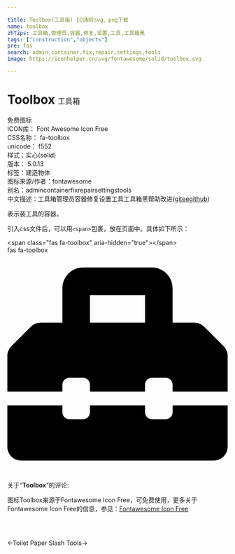 ```yaml
---

title: Toolbox(工具箱) ICON转svg、png下载
name: toolbox
zhTips: 工具箱,管理员,容器,修复,设置,工具,工具箱黑
tags: ["construction","objects"]
pre: fas
search: admin,container,fix,repair,settings,tools
image: https://iconhelper.cn/svg/fontawesome/solid/toolbox.svg

---
```


# Toolbox  <small style="font-size: 60%;font-weight: 100">工具箱</small>


<div class="detail-page">
<p>
<span><span class="badge-success badge">免费图标</span> </span>
<br/>
<span>
ICON库：
<span class="badge-secondary badge">Font Awesome Icon Free</span> 
</span>
<br/>
<span>
CSS名称：
<span class="badge-secondary badge">fa-toolbox</span> 
</span>
<br/>
<span>
unicode：
<span class="badge-secondary badge">f552</span> 
<copy-btn content='f552' btn-title=""></copy-btn>
<copy-btn :content='String.fromCodePoint(parseInt("f552", 16))' btn-title="复制U"></copy-btn>
</span><br/><span>样式：<span class="badge-light badge">实心(solid)</span></span>
<br/>
<span>
版本：
<span class="badge-secondary badge">5.0.13</span> 
</span><br/><span>标签：<span class="badge-light badge"><router-link to="/tags/construction.html">建造</router-link></span><span class="badge-light badge"><router-link to="/tags/objects.html">物体</router-link></span></span>
<br/>
<span>图标来源/作者：<span class="badge-light badge">fontawesome</span></span> 
<br/>
<span>别名：<span class="badge-light badge">admin</span><span class="badge-light badge">container</span><span class="badge-light badge">fix</span><span class="badge-light badge">repair</span><span class="badge-light badge">settings</span><span class="badge-light badge">tools</span></span><br/><span class="zh-detail">中文描述：<span class="badge-primary badge">工具箱</span><span class="badge-primary badge">管理员</span><span class="badge-primary badge">容器</span><span class="badge-primary badge">修复</span><span class="badge-primary badge">设置</span><span class="badge-primary badge">工具</span><span class="badge-primary badge">工具箱黑</span><span class="help-link"><span>帮助改进</span>(<a href="https://gitee.com/liuwave/icon-helper/edit/master/json/fontawesome/solid/toolbox.json" target="_blank" rel="noopener noreferrer">gitee</a><a href="https://github.com/liuwave/icon-helper/edit/master/json/fontawesome/solid/toolbox.json" target="_blank" rel="noopener noreferrer">github</a></span>)</span><br/>
</p>
</div><div class="description description alert alert-light">表示装工具的容器。</div>
<div class="alert alert-dark">
  <i class="fas fa-toolbox fa-xs"></i>
  <i class="fas fa-toolbox fa-sm"></i>
  <i class="fas fa-toolbox fa-lg"></i>
  <i class="fas fa-toolbox fa-2x"></i>
  <i class="fas fa-toolbox fa-3x"></i>
  <i class="fas fa-toolbox fa-5x"></i>
  <i class="fas fa-toolbox fa-7x"></i>
</div>
<div>
  <p>引入css文件后，可以用<code>&lt;span&gt;</code>包裹，放在页面中。具体如下所示：    
  </p>
  <div class="alert alert-primary" style="font-size: 14px">
    &lt;span class="fas fa-toolbox" aria-hidden="true"&gt;&lt;/span&gt;
    <copy-btn content='<span class="fas fa-toolbox" aria-hidden="true"></span>'></copy-btn>
  </div>
  <div class="alert alert-secondary">
    <i class="fas fa-toolbox"
    style="font-size: 24px"
    aria-hidden="true"></i> fas fa-toolbox
    <copy-btn content="fas fa-toolbox" btn-title="复制图标名称"></copy-btn>
  </div>
</div>
<div id="svg" class="svg-wrap">
<svg xmlns="http://www.w3.org/2000/svg" viewBox="0 0 512 512"><path d="M502.63 214.63l-45.25-45.25c-6-6-14.14-9.37-22.63-9.37H384V80c0-26.51-21.49-48-48-48H176c-26.51 0-48 21.49-48 48v80H77.25c-8.49 0-16.62 3.37-22.63 9.37L9.37 214.63c-6 6-9.37 14.14-9.37 22.63V320h128v-16c0-8.84 7.16-16 16-16h32c8.84 0 16 7.16 16 16v16h128v-16c0-8.84 7.16-16 16-16h32c8.84 0 16 7.16 16 16v16h128v-82.75c0-8.48-3.37-16.62-9.37-22.62zM320 160H192V96h128v64zm64 208c0 8.84-7.16 16-16 16h-32c-8.84 0-16-7.16-16-16v-16H192v16c0 8.84-7.16 16-16 16h-32c-8.84 0-16-7.16-16-16v-16H0v96c0 17.67 14.33 32 32 32h448c17.67 0 32-14.33 32-32v-96H384v16z"/></svg>
</div>
<detail full-name='fa-toolbox'></detail>
<div class="icon-detail__container">
<p>关于“<b>Toolbox</b>”的评论:</p>
</div>
<Vssue title="关于“Toolbox”的评论" />    
<div><p>图标Toolbox来源于Fontawesome Icon Free，可免费使用，更多关于  Fontawesome Icon Free的信息，参见：<a target="_blank" href="https://iconhelper.cn/fontawesome.html">Fontawesome Icon Free</a>
</p></div>

<div style="padding:2rem 0 " class="page-nav"><p class="inner"><span class="prev">←<router-link to="/icon/solid/toilet-paper-slash.html">Toilet Paper Slash</router-link></span> <span class="next"><router-link to="/icon/solid/tools.html">Tools</router-link>→</span></p></div>

